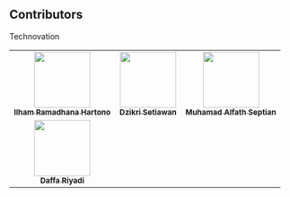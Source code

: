 ## Contributors

Technovation

<table>
  <tbody>
    <tr>
      <td align='center'>
        <a href='https://github.com/Ziinspiration'>
          <img src='https://avatars.githubusercontent.com/Ziinspiration' width=100 />
          <br />
          <sub><b>Ilham Ramadhana Hartono</b></sub>
        </a>
      </td>
      <td align='center'>
         <a href='https://github.com/dzikrisee'>
          <img src='https://avatars.githubusercontent.com/dzikrisee' width=100 />
          <br />
          <sub><b>Dzikri Setiawan</b></sub>
        </a>
      </td>
      <td align='center'>
        <a href='https://github.com/Muhamadafat'>
          <img src='https://avatars.githubusercontent.com/Muhamadafat' width=100 />
          <br />
          <sub><b>Muhamad Alfath Septian</b></sub>
        </a>
      </td>
    </tr>
    <tr>
      <td align='center'>
          <a href='https://github.com/DaffaRiyadi03'>
          <img src='https://avatars.githubusercontent.com/DaffaRiyadi03' width=100 />
          <br />
          <sub><b>Daffa Riyadi</b></sub>
        </a>
      </td>
    </tr>
  </tbody>
</table>
